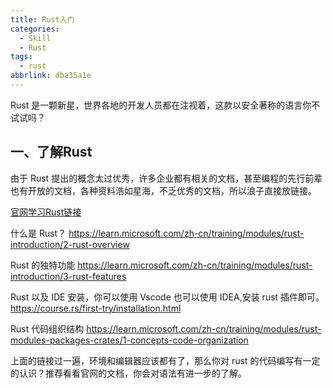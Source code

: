 ```yaml
---
title: Rust入门
categories:
  - Skill
  - Rust
tags:
  - rust
abbrlink: dba35a1e
---
```


Rust 是一颗新星，世界各地的开发人员都在注视着，这款以安全著称的语言你不试试吗？

<!-- more -->

## 一、了解Rust

由于 Rust 提出的概念太过优秀，许多企业都有相关的文档，甚至编程的先行前辈也有开放的文档，各种资料浩如星海，不乏优秀的文档，所以浪子直接放链接。

[官网学习Rust链接](https://www.rust-lang.org/learn)

什么是 Rust？
https://learn.microsoft.com/zh-cn/training/modules/rust-introduction/2-rust-overview

Rust 的独特功能
https://learn.microsoft.com/zh-cn/training/modules/rust-introduction/3-rust-features

Rust 以及 IDE 安装，你可以使用 Vscode 也可以使用 IDEA,安装 rust 插件即可。
https://course.rs/first-try/installation.html

Rust 代码组织结构
https://learn.microsoft.com/zh-cn/training/modules/rust-modules-packages-crates/1-concepts-code-organization

上面的链接过一遍，环境和编辑器应该都有了，那么你对 rust 的代码编写有一定的认识？推荐看看官网的文档，你会对语法有进一步的了解。
